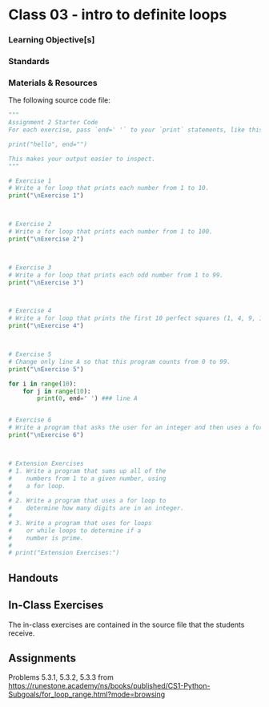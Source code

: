 # Class 03 - intro to definite loops

### Learning Objective[s]

### Standards

### Materials & Resources

The following source code file:

```python
"""
Assignment 2 Starter Code
For each exercise, pass `end=' '` to your `print` statements, like this:

print("hello", end="")

This makes your output easier to inspect.
"""

# Exercise 1
# Write a for loop that prints each number from 1 to 10. 
print("\nExercise 1")



# Exercise 2
# Write a for loop that prints each number from 1 to 100.
print("\nExercise 2")



# Exercise 3
# Write a for loop that prints each odd number from 1 to 99. 
print("\nExercise 3")



# Exercise 4
# Write a for loop that prints the first 10 perfect squares (1, 4, 9, 16, etc. -- perfect squares have square roots that are whole numbers.)
print("\nExercise 4")



# Exercise 5
# Change only line A so that this program counts from 0 to 99. 
print("\nExercise 5")

for i in range(10):
    for j in range(10):
        print(0, end=' ') ### line A


# Exercise 6
# Write a program that asks the user for an integer and then uses a for loop to print the first 5 multiples of that integer.
print("\nExercise 6")



# Extension Exercises
# 1. Write a program that sums up all of the 
#    numbers from 1 to a given number, using
#    a for loop. 
# 
# 2. Write a program that uses a for loop to 
#    determine how many digits are in an integer. 
#
# 3. Write a program that uses for loops 
#    or while loops to determine if a 
#    number is prime. 
# 
# print("Extension Exercises:")

```

## Handouts

## In-Class Exercises

The in-class exercises are contained in the source file that the students receive. 


## Assignments

Problems 5.3.1, 5.3.2, 5.3.3 from 
https://runestone.academy/ns/books/published/CS1-Python-Subgoals/for_loop_range.html?mode=browsing
